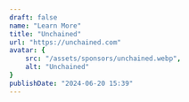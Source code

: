 ```yaml
---
draft: false
name: "Learn More"
title: "Unchained"
url: "https://unchained.com"
avatar: {
    src: "/assets/sponsors/unchained.webp",
    alt: "Unchained"
}
publishDate: "2024-06-20 15:39"
---
```


